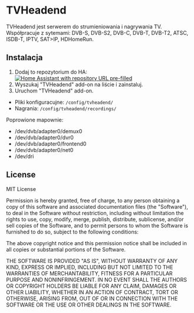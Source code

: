 # TVHeadend

TVHeadend jest serwerem do strumieniowania i nagrywania TV. Współpracuje z sytemami:
DVB-S, DVB-S2, DVB-C, DVB-T, DVB-T2, ATSC, ISDB-T, IPTV, SAT>IP, HDHomeRun.

## Instalacja

1. Dodaj to repozytorium do HA:
   [![Home Assistant with repository URL pre-filled][my-ha-shield]][my-ha-repo]
2. Wyszukaj "TVHeadend" add-on na liście i zainstaluj.
3. Uruchom "TVHeadend" add-on.

- Pliki konfiguracujne: `/config/tvheadend/`
- Nagrania: `/config/tvheadend/recordings/`

Poprowione mapownie:
  - /dev/dvb/adapter0/demux0
  - /dev/dvb/adapter0/dvr0
  - /dev/dvb/adapter0/frontend0
  - /dev/dvb/adapter0/net0
  - /dev/dri

## License

MIT License

Permission is hereby granted, free of charge, to any person obtaining a copy
of this software and associated documentation files (the "Software"), to deal
in the Software without restriction, including without limitation the rights
to use, copy, modify, merge, publish, distribute, sublicense, and/or sell
copies of the Software, and to permit persons to whom the Software is
furnished to do so, subject to the following conditions:

The above copyright notice and this permission notice shall be included in all
copies or substantial portions of the Software.

THE SOFTWARE IS PROVIDED "AS IS", WITHOUT WARRANTY OF ANY KIND, EXPRESS OR
IMPLIED, INCLUDING BUT NOT LIMITED TO THE WARRANTIES OF MERCHANTABILITY,
FITNESS FOR A PARTICULAR PURPOSE AND NONINFRINGEMENT. IN NO EVENT SHALL THE
AUTHORS OR COPYRIGHT HOLDERS BE LIABLE FOR ANY CLAIM, DAMAGES OR OTHER
LIABILITY, WHETHER IN AN ACTION OF CONTRACT, TORT OR OTHERWISE, ARISING FROM,
OUT OF OR IN CONNECTION WITH THE SOFTWARE OR THE USE OR OTHER DEALINGS IN THE
SOFTWARE.

[my-ha-shield]: https://my.home-assistant.io/badges/supervisor_add_addon_repository.svg
[my-ha-repo]: https://my.home-assistant.io/redirect/supervisor_add_addon_repository/?repository_url=https%3A%2F%2Fgithub.com%2Fkodzintm%2Fhassio-addons